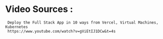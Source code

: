# Video Sources : 
     Deploy the Full Stack App in 10 ways from Vercel, Virtual Machines,  Kubernetes
     https://www.youtube.com/watch?v=gViEtIJ1DCw&t=4s
     
    



